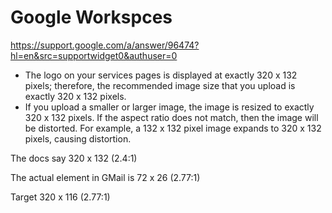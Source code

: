 # Google Workspces

https://support.google.com/a/answer/96474?hl=en&src=supportwidget0&authuser=0

- The logo on your services pages is displayed at exactly 320 x 132 pixels; therefore, the recommended image size that you upload is exactly 320 x 132 pixels.
- If you upload a smaller or larger image, the image is resized to exactly 320 x 132 pixels. If the aspect ratio does not match, then the image will be distorted. For example, a 132 x 132 pixel image expands to 320 x 132 pixels, causing distortion.

The docs say 320 x 132 (2.4:1)

The actual element in GMail is 72 x 26 (2.77:1)

Target 320 x 116 (2.77:1)
